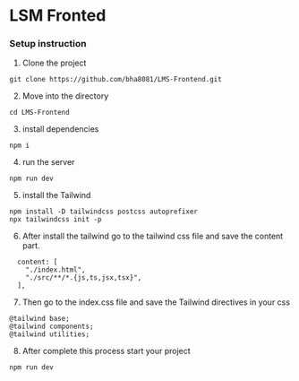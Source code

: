 # LSM Fronted

### Setup instruction

1. Clone the project

```
git clone https://github.com/bha8081/LMS-Frontend.git
```

2. Move into the directory

```
cd LMS-Frontend
```

3. install dependencies

```
npm i
```

4. run the server

```
npm run dev
```

5. install the Tailwind

```
npm install -D tailwindcss postcss autoprefixer
npx tailwindcss init -p
```
6. After install the tailwind go to the tailwind css file and save the content part.

```
  content: [
    "./index.html",
    "./src/**/*.{js,ts,jsx,tsx}",
  ],
```

7. Then go to the index.css file and save the Tailwind directives in your css

```
@tailwind base;
@tailwind components;
@tailwind utilities;
```

8. After complete this process start your project

```
npm run dev
```